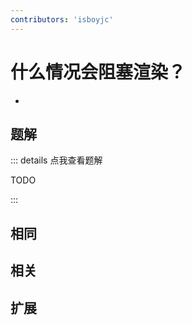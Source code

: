 ```yaml
---
contributors: 'isboyjc'
---
```


# 什么情况会阻塞渲染？

- 



## 题解

::: details 点我查看题解

  TODO

:::



## 相同


## 相关


## 扩展

